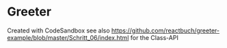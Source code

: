 # Greeter
Created with CodeSandbox
see also https://github.com/reactbuch/greeter-example/blob/master/Schritt_06/index.html for the Class-API

